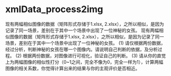# xmlData_process2img
现有两幅相似图像的数据（矩阵形式存储于1.xlsx, 2.xlsx），之所以相似，是因为记录了同一场景，差别在于其中一个场景中出现了一位神秘的女孩。
现有两幅相似图像的数据（矩阵形式存储于1.xlsx, 2.xlsx），之所以相似，是因为记录了同一场景，差别在于其中一个场景中出现了一位神秘的女孩。
(1) 请仅根据两份数据，经过分析，判断神秘的女孩在哪一个图像内。请说明自己判断的依据，及分析过程。
(2) 根据两份数据，对图像进行可视化，验证自己的判断。
(3) 请从你的直觉上为两幅图像的相似性打分（0~1之间，完全不像为0，完全一样为1），计算两幅图像的相关系数，你觉得计算出来的结果与你的主观评价是否相近。
